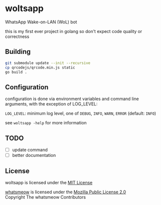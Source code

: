 # woltsapp

WhatsApp Wake-on-LAN (WoL) bot

this is my first ever project in golang so don't expect
code quality or correctness

## Building

```sh
git submodule update --init --recursive
cp qrcodejs/qrcode.min.js static
go build .
```

## Configuration

configuration is done via environment variables and command line arguments,
with the exception of LOG_LEVEL:

`LOG_LEVEL`: minimum log level, one of `DEBUG`, `INFO`, `WARN`, `ERROR`
(default: `INFO`)

see `woltsapp -help` for more information

## TODO

- [ ] update command
- [ ] better documentation

## License

woltsapp is licensed under the [MIT License](LICENSE)

[whatsmeow](https://github.com/tulir/whatsmeow) is licensed under the
[Mozilla Public License 2.0](https://github.com/tulir/whatsmeow/blob/main/LICENSE)  
Copyright The whatsmeow Contributors
